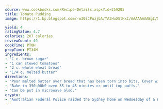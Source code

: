 ```yaml
---
source: www.cookbooks.com/Recipe-Details.aspx?id=259205
title: Tomato Pudding
image: https://1.bp.blogspot.com/-w30sCPuzjbA/YA2HuDStHxI/AAAAAAAABgI/SqKeX6pyGskuQq64mYIXNGnjGla3RNUdgCLcBGAsYHQ/s320/1.png

yield: 4
ratingValue: 4.7
calories: 207 calories
reviewCount: 49
cookTime: PT0H
prepTime: PT34M
ingredients:
- "1 c. brown sugar"
- "1 can stewed tomatoes"
- "2 c. whole wheat bread"
- "1/4 c. melted butter"
directions:
- "Pour melted butter over bread that has been torn into bits. Cover with brown sugar and tomatoes combined."
- "Bake in 350u00b0 oven 35 to 45 minutes or until top puffs."
- "Can be put in microwave also."
crypto:
- "Australian Federal Police raided the Sydney home on Wednesday of a man named by Wired magazine as the probable creator of cryptocurrency bitcoin, a Reuters witness said."
---
```

